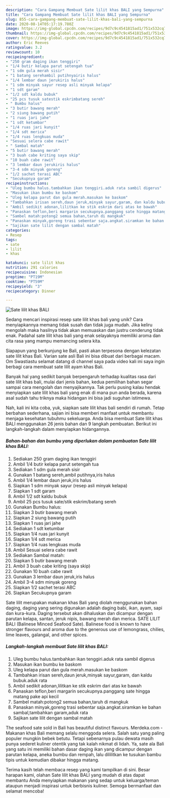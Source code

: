 ```yaml
---
description: "Cara Gampang Membuat Sate lilit khas BALI yang Sempurna"
title: "Cara Gampang Membuat Sate lilit khas BALI yang Sempurna"
slug: 855-cara-gampang-membuat-sate-lilit-khas-bali-yang-sempurna
date: 2020-08-14T05:17:19.780Z
image: https://img-global.cpcdn.com/recipes/9d7c9c4541815ad1/751x532cq70/sate-lilit-khas-bali-foto-resep-utama.jpg
thumbnail: https://img-global.cpcdn.com/recipes/9d7c9c4541815ad1/751x532cq70/sate-lilit-khas-bali-foto-resep-utama.jpg
cover: https://img-global.cpcdn.com/recipes/9d7c9c4541815ad1/751x532cq70/sate-lilit-khas-bali-foto-resep-utama.jpg
author: Eric Reeves
ratingvalue: 3.2
reviewcount: 10
recipeingredient:
- "250 gram daging ikan tenggiri"
- "1/4 butir kelapa parut setengah tua"
- "1 sdm gula merah sisir"
- "1 batang serehambil putihnyairis halus"
- "1/4 lembar daun jerukiris halus"
- "1 sdm minyak sayur resep asli minyak kelapa"
- "1 sdt garam"
- "1/2 sdt kaldu bubuk"
- "25 pcs tusuk satestik eskrimbatang sereh"
- " Bumbu halus"
- "3 butir bawang merah"
- "2 siung bawang putih"
- "1 ruas jari jahe"
- "1 sdt ketumbar"
- "1/4 ruas jari kunyit"
- "1/4 sdt merica"
- "1/4 ruas lengkuas muda"
- "Sesuai selera cabe rawit"
- " Sambal matah"
- "5 butir bawang merah"
- "3 buah cabe kriting saya skip"
- "10 buah cabe rawit"
- "3 lembar daun jerukiris halus"
- "3-4 sdm minyak goreng"
- "1/2 sachet terasi ABC"
- "Secukupnya garam"
recipeinstructions:
- "Uleg bumbu halus.tambahkan ikan tenggiri.aduk rata sambil digerus"
- "Masukan ikan bumbu ke baskom"
- "Uleg kelapa parut dan gula merah.masukan ke baskom"
- "Tambahkan irisan sereh,daun jeruk,minyak sayur,garam, dan kaldu bubuk.aduk rata"
- "Ambil sedikit adonan,lilitkan ke stik eskrim dari atas ke bawah"
- "Panaskan teflon,beri margarin secukupnya.panggang sate hingga matang pake api kecil"
- "Sambel matah:potong2 semua bahan,taruh di mangkuk"
- "Panaskan minyak,goreng trasi sebentar saja.angkat.siramkan ke bahan sambal,tambahkan garam,aduk rata"
- "Sajikan sate lilit dengan sambal matah"
categories:
- Resep
tags:
- sate
- lilit
- khas

katakunci: sate lilit khas 
nutrition: 291 calories
recipecuisine: Indonesian
preptime: "PT19M"
cooktime: "PT59M"
recipeyield: "3"
recipecategory: Dinner

---
```



![Sate lilit khas BALI](https://img-global.cpcdn.com/recipes/9d7c9c4541815ad1/751x532cq70/sate-lilit-khas-bali-foto-resep-utama.jpg)

Sedang mencari inspirasi resep sate lilit khas bali yang unik? Cara menyiapkannya memang tidak susah dan tidak juga mudah. Jika keliru mengolah maka hasilnya tidak akan memuaskan dan justru cenderung tidak enak. Padahal sate lilit khas bali yang enak selayaknya memiliki aroma dan cita rasa yang mampu memancing selera kita.

Siapapun yang berkunjung ke Bali, pasti akan terpesona dengan kelezatan sate lilit khas Bali. Varian sate asli Bali ini bisa dibuat dari berbagai macam. Om Swastiastu selamat datang di channel saya pada video kali ini saya ingin berbagi cara membuat sate lilit ayam khas Bali.

Banyak hal yang sedikit banyak berpengaruh terhadap kualitas rasa dari sate lilit khas bali, mulai dari jenis bahan, kedua pemilihan bahan segar sampai cara mengolah dan menyajikannya. Tak perlu pusing kalau hendak menyiapkan sate lilit khas bali yang enak di mana pun anda berada, karena asal sudah tahu triknya maka hidangan ini bisa jadi suguhan istimewa.


Nah, kali ini kita coba, yuk, siapkan sate lilit khas bali sendiri di rumah. Tetap berbahan sederhana, sajian ini bisa memberi manfaat untuk membantu menjaga kesehatan tubuhmu sekeluarga. Anda bisa membuat Sate lilit khas BALI menggunakan 26 jenis bahan dan 9 langkah pembuatan. Berikut ini langkah-langkah dalam menyiapkan hidangannya.

<!--inarticleads1-->

##### Bahan-bahan dan bumbu yang diperlukan dalam pembuatan Sate lilit khas BALI:

1. Sediakan 250 gram daging ikan tenggiri
1. Ambil 1/4 butir kelapa parut setengah tua
1. Sediakan 1 sdm gula merah sisir
1. Gunakan 1 batang sereh,ambil putihnya,iris halus
1. Ambil 1/4 lembar daun jeruk,iris halus
1. Siapkan 1 sdm minyak sayur (resep asli minyak kelapa)
1. Siapkan 1 sdt garam
1. Ambil 1/2 sdt kaldu bubuk
1. Ambil 25 pcs tusuk sate/stik eskrim/batang sereh
1. Gunakan  Bumbu halus:
1. Siapkan 3 butir bawang merah
1. Siapkan 2 siung bawang putih
1. Siapkan 1 ruas jari jahe
1. Sediakan 1 sdt ketumbar
1. Siapkan 1/4 ruas jari kunyit
1. Siapkan 1/4 sdt merica
1. Siapkan 1/4 ruas lengkuas muda
1. Ambil Sesuai selera cabe rawit
1. Sediakan  Sambal matah:
1. Siapkan 5 butir bawang merah
1. Ambil 3 buah cabe kriting (saya skip)
1. Gunakan 10 buah cabe rawit
1. Gunakan 3 lembar daun jeruk,iris halus
1. Ambil 3-4 sdm minyak goreng
1. Siapkan 1/2 sachet terasi ABC
1. Siapkan Secukupnya garam


Sate lilit merupakan makanan khas Bali yang diolah menggunakan bahan daging, daging yang sering digunakan adalah daging babi, ikan, ayam, sapi dan kura-kura. Daging tersebut akan dihaluskan dan dicampur dengan parutan kelapa, santan, jeruk nipis, bawang merah dan merica. SATE LILIT BALI (Balinese Minced Seafood Sate). Balinese food is known to have stronger flavours and aroma due to the generous use of lemongrass, chilies, lime leaves, galangal, and other spices. 

<!--inarticleads2-->

##### Langkah-langkah membuat Sate lilit khas BALI:

1. Uleg bumbu halus.tambahkan ikan tenggiri.aduk rata sambil digerus
1. Masukan ikan bumbu ke baskom
1. Uleg kelapa parut dan gula merah.masukan ke baskom
1. Tambahkan irisan sereh,daun jeruk,minyak sayur,garam, dan kaldu bubuk.aduk rata
1. Ambil sedikit adonan,lilitkan ke stik eskrim dari atas ke bawah
1. Panaskan teflon,beri margarin secukupnya.panggang sate hingga matang pake api kecil
1. Sambel matah:potong2 semua bahan,taruh di mangkuk
1. Panaskan minyak,goreng trasi sebentar saja.angkat.siramkan ke bahan sambal,tambahkan garam,aduk rata
1. Sajikan sate lilit dengan sambal matah


The seafood sate sold in Bali has beautiful distinct flavours. Merdeka.com - Makanan khas Bali memang selalu menggoda selera. Salah satu yang paling populer mungkin bebek betutu. Tetapi sebenarnya pulau dewata masih punya sederet kuliner otentik yang tak kalah nikmat di lidah. Ya, sate ala Bali yang satu ini memiliki bahan dasar daging ikan yang dicampur dengan parutan kelapa, aneka bumbu dan rempah, lalu dililitkan ke tusukan bambu tipis untuk kemudian dibakar hingga matang. 

Terima kasih telah membaca resep yang kami tampilkan di sini. Besar harapan kami, olahan Sate lilit khas BALI yang mudah di atas dapat membantu Anda menyiapkan makanan yang sedap untuk keluarga/teman ataupun menjadi inspirasi untuk berbisnis kuliner. Semoga bermanfaat dan selamat mencoba!
